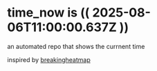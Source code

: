 # time_now is (( 2025-08-06T11:00:00.637Z ))

an automated repo that shows the currnent time

inspired by [breakingheatmap](https://github.com/breakingheatmap/breakingheatmap)